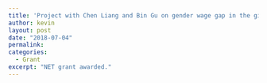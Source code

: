 ```yaml
---
title: 'Project with Chen Liang and Bin Gu on gender wage gap in the gig economy received a NET Institute Grant.'
author: kevin
layout: post
date: "2018-07-04"
permalink:
categories:
  - Grant
excerpt: "NET grant awarded."
---
```


